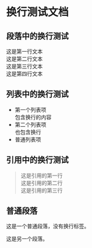 # 换行测试文档

## 段落中的换行测试

这是第一行文本<br/>这是第二行文本<br />这是第三行文本<br>这是第四行文本

## 列表中的换行测试

- 第一个列表项<br/>包含换行的内容
- 第二个列表项<br />也包含换行
- 普通列表项

## 引用中的换行测试

> 这是引用的第一行<br/>这是引用的第二行<br />这是引用的第三行

## 普通段落

这是一个普通段落，没有换行标签。

这是另一个段落。